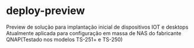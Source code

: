 # deploy-preview
Preview de solução para implantação inicial de dispositivos IOT e desktops  
Atualmente aplicada para configuração em massa de NAS do fabricante QNAP(Testado nos modelos TS-251+ e TS-250)
